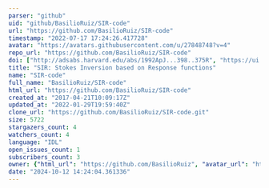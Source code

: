 ```yaml
---
parser: "github"
uid: "github/BasilioRuiz/SIR-code"
url: "https://github.com/BasilioRuiz/SIR-code"
timestamp: "2022-07-17 17:24:26.417728"
avatar: "https://avatars.githubusercontent.com/u/27848748?v=4"
repo_url: "https://github.com/BasilioRuiz/SIR-code"
doi: ["http://adsabs.harvard.edu/abs/1992ApJ...398..375R", "https://ui.adsabs.harvard.edu/abs/2012ascl.soft12008R/abstract"]
title: "SIR: Stokes Inversion based on Response functions"
name: "SIR-code"
full_name: "BasilioRuiz/SIR-code"
html_url: "https://github.com/BasilioRuiz/SIR-code"
created_at: "2017-04-21T10:09:17Z"
updated_at: "2022-01-29T19:59:40Z"
clone_url: "https://github.com/BasilioRuiz/SIR-code.git"
size: 5722
stargazers_count: 4
watchers_count: 4
language: "IDL"
open_issues_count: 1
subscribers_count: 3
owner: {"html_url": "https://github.com/BasilioRuiz", "avatar_url": "https://avatars.githubusercontent.com/u/27848748?v=4", "login": "BasilioRuiz", "type": "User"}
date: "2024-10-12 14:24:04.361336"
---
```

